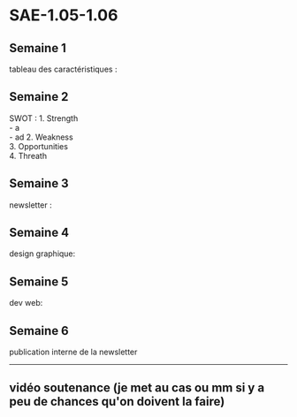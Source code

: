 # SAE-1.05-1.06

## Semaine 1
  tableau des caractéristiques :
    

## Semaine 2
  SWOT :
    1. Strength  
      - a  
      - ad 
    2. Weakness  
    3. Opportunities  
    4. Threath  
    

## Semaine 3
  newsletter :  

## Semaine 4
  design graphique:  

## Semaine 5
  dev web: 

## Semaine 6
  publication interne de la newsletter


---

## vidéo soutenance (je met au cas ou mm si y a peu de chances qu'on doivent la faire)
    
